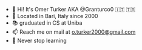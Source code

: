 - 👋 Hi! It's Omer Turker AKA @Granturco0 🇮🇹 🇹🇷
- 📍 Located in Bari, Italy since 2000 
- 📚 graduated in CS at Uniba 
- 📫 Reach me on mail at o.turker2000@gmail.com
- 🌱 Never stop learning 

<!---
Granturco0/Granturco0 is a ✨ special ✨ repository because its `README.md` (this file) appears on your GitHub profile.
You can click the Preview link to take a look at your changes.
--->

